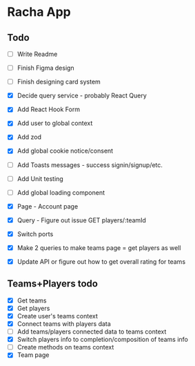 # Racha App

## Todo
- [ ] Write Readme
- [ ] Finish Figma design
- [ ] Finish designing card system
- [X] Decide query service - probably React Query
- [X] Add React Hook Form
- [X] Add user to global context
- [X] Add zod
- [X] Add global cookie notice/consent
- [ ] Add Toasts messages - success signin/signup/etc.
- [ ] Add Unit testing
- [ ] Add global loading component

- [X] Page - Account page
- [X] Query - Figure out issue GET players/:teamId
- [X] Switch ports

- [X] Make 2 queries to make teams page = get players as well
- [X] Update API or figure out how to get overall rating for teams

## Teams+Players todo
- [X] Get teams
- [X] Get players
- [X] Create user's teams context
- [X] Connect teams with players data
- [ ] Add teams/players connected data to teams context
- [X] Switch players info to completion/composition of teams info
- [ ] Create methods on teams context
- [X] Team page 
